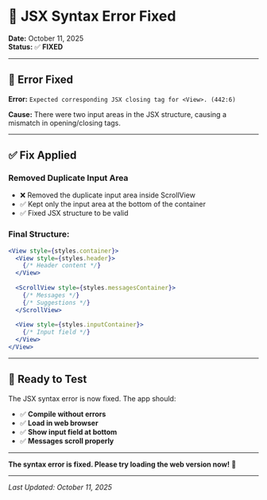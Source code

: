 # 🔧 JSX Syntax Error Fixed

**Date:** October 11, 2025  
**Status:** ✅ **FIXED**

---

## 🚨 **Error Fixed**

**Error:** `Expected corresponding JSX closing tag for <View>. (442:6)`

**Cause:** There were two input areas in the JSX structure, causing a mismatch in opening/closing tags.

---

## ✅ **Fix Applied**

### **Removed Duplicate Input Area**
- ❌ Removed the duplicate input area inside ScrollView
- ✅ Kept only the input area at the bottom of the container
- ✅ Fixed JSX structure to be valid

### **Final Structure:**
```jsx
<View style={styles.container}>
  <View style={styles.header}>
    {/* Header content */}
  </View>
  
  <ScrollView style={styles.messagesContainer}>
    {/* Messages */}
    {/* Suggestions */}
  </ScrollView>
  
  <View style={styles.inputContainer}>
    {/* Input field */}
  </View>
</View>
```

---

## 🚀 **Ready to Test**

The JSX syntax error is now fixed. The app should:
- ✅ **Compile without errors**
- ✅ **Load in web browser**
- ✅ **Show input field at bottom**
- ✅ **Messages scroll properly**

---

**The syntax error is fixed. Please try loading the web version now!** 🚀

---

*Last Updated: October 11, 2025*
